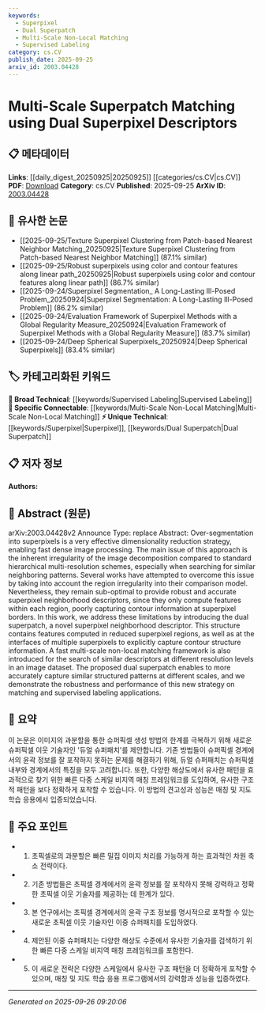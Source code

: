 ```yaml
---
keywords:
  - Superpixel
  - Dual Superpatch
  - Multi-Scale Non-Local Matching
  - Supervised Labeling
category: cs.CV
publish_date: 2025-09-25
arxiv_id: 2003.04428
---
```


<!-- KEYWORD_LINKING_METADATA:
{
  "processed_timestamp": "2025-09-26T09:20:06.875940",
  "vocabulary_version": "1.0",
  "selected_keywords": [
    "Superpixel",
    "Dual Superpatch",
    "Multi-Scale Non-Local Matching",
    "Supervised Labeling"
  ],
  "rejected_keywords": [],
  "similarity_scores": {
    "Superpixel": 0.7,
    "Dual Superpatch": 0.8,
    "Multi-Scale Non-Local Matching": 0.78,
    "Supervised Labeling": 0.7
  },
  "extraction_method": "AI_prompt_based",
  "budget_applied": true,
  "candidates_json": {
    "candidates": [
      {
        "surface": "superpixel",
        "canonical": "Superpixel",
        "aliases": [
          "super-pixel"
        ],
        "category": "unique_technical",
        "rationale": "Superpixels are a unique image segmentation technique crucial for dimensionality reduction and pattern recognition.",
        "novelty_score": 0.7,
        "connectivity_score": 0.65,
        "specificity_score": 0.8,
        "link_intent_score": 0.7
      },
      {
        "surface": "dual superpatch",
        "canonical": "Dual Superpatch",
        "aliases": [
          "dual-superpatch"
        ],
        "category": "unique_technical",
        "rationale": "The dual superpatch is a novel concept introduced in the paper, enhancing superpixel neighborhood descriptors.",
        "novelty_score": 0.9,
        "connectivity_score": 0.6,
        "specificity_score": 0.85,
        "link_intent_score": 0.8
      },
      {
        "surface": "multi-scale non-local matching",
        "canonical": "Multi-Scale Non-Local Matching",
        "aliases": [
          "multi-scale matching"
        ],
        "category": "specific_connectable",
        "rationale": "This technique is essential for finding similar descriptors across different image resolutions.",
        "novelty_score": 0.65,
        "connectivity_score": 0.75,
        "specificity_score": 0.7,
        "link_intent_score": 0.78
      },
      {
        "surface": "supervised labeling",
        "canonical": "Supervised Labeling",
        "aliases": [
          "supervised classification"
        ],
        "category": "broad_technical",
        "rationale": "Supervised labeling is a fundamental process in machine learning for training models with labeled data.",
        "novelty_score": 0.5,
        "connectivity_score": 0.8,
        "specificity_score": 0.6,
        "link_intent_score": 0.7
      }
    ],
    "ban_list_suggestions": [
      "dimensionality reduction",
      "image processing"
    ]
  },
  "decisions": [
    {
      "candidate_surface": "superpixel",
      "resolved_canonical": "Superpixel",
      "decision": "linked",
      "scores": {
        "novelty": 0.7,
        "connectivity": 0.65,
        "specificity": 0.8,
        "link_intent": 0.7
      }
    },
    {
      "candidate_surface": "dual superpatch",
      "resolved_canonical": "Dual Superpatch",
      "decision": "linked",
      "scores": {
        "novelty": 0.9,
        "connectivity": 0.6,
        "specificity": 0.85,
        "link_intent": 0.8
      }
    },
    {
      "candidate_surface": "multi-scale non-local matching",
      "resolved_canonical": "Multi-Scale Non-Local Matching",
      "decision": "linked",
      "scores": {
        "novelty": 0.65,
        "connectivity": 0.75,
        "specificity": 0.7,
        "link_intent": 0.78
      }
    },
    {
      "candidate_surface": "supervised labeling",
      "resolved_canonical": "Supervised Labeling",
      "decision": "linked",
      "scores": {
        "novelty": 0.5,
        "connectivity": 0.8,
        "specificity": 0.6,
        "link_intent": 0.7
      }
    }
  ]
}
-->

# Multi-Scale Superpatch Matching using Dual Superpixel Descriptors

## 📋 메타데이터

**Links**: [[daily_digest_20250925|20250925]] [[categories/cs.CV|cs.CV]]
**PDF**: [Download](https://arxiv.org/pdf/2003.04428.pdf)
**Category**: cs.CV
**Published**: 2025-09-25
**ArXiv ID**: [2003.04428](https://arxiv.org/abs/2003.04428)

## 🔗 유사한 논문
- [[2025-09-25/Texture Superpixel Clustering from Patch-based Nearest Neighbor Matching_20250925|Texture Superpixel Clustering from Patch-based Nearest Neighbor Matching]] (87.1% similar)
- [[2025-09-25/Robust superpixels using color and contour features along linear path_20250925|Robust superpixels using color and contour features along linear path]] (86.7% similar)
- [[2025-09-24/Superpixel Segmentation_ A Long-Lasting Ill-Posed Problem_20250924|Superpixel Segmentation: A Long-Lasting Ill-Posed Problem]] (86.2% similar)
- [[2025-09-24/Evaluation Framework of Superpixel Methods with a Global Regularity Measure_20250924|Evaluation Framework of Superpixel Methods with a Global Regularity Measure]] (83.7% similar)
- [[2025-09-24/Deep Spherical Superpixels_20250924|Deep Spherical Superpixels]] (83.4% similar)

## 🏷️ 카테고리화된 키워드
**🧠 Broad Technical**: [[keywords/Supervised Labeling|Supervised Labeling]]
**🔗 Specific Connectable**: [[keywords/Multi-Scale Non-Local Matching|Multi-Scale Non-Local Matching]]
**⚡ Unique Technical**: [[keywords/Superpixel|Superpixel]], [[keywords/Dual Superpatch|Dual Superpatch]]

## 📋 저자 정보

**Authors:** 

## 📄 Abstract (원문)

arXiv:2003.04428v2 Announce Type: replace 
Abstract: Over-segmentation into superpixels is a very effective dimensionality reduction strategy, enabling fast dense image processing. The main issue of this approach is the inherent irregularity of the image decomposition compared to standard hierarchical multi-resolution schemes, especially when searching for similar neighboring patterns. Several works have attempted to overcome this issue by taking into account the region irregularity into their comparison model. Nevertheless, they remain sub-optimal to provide robust and accurate superpixel neighborhood descriptors, since they only compute features within each region, poorly capturing contour information at superpixel borders. In this work, we address these limitations by introducing the dual superpatch, a novel superpixel neighborhood descriptor. This structure contains features computed in reduced superpixel regions, as well as at the interfaces of multiple superpixels to explicitly capture contour structure information. A fast multi-scale non-local matching framework is also introduced for the search of similar descriptors at different resolution levels in an image dataset. The proposed dual superpatch enables to more accurately capture similar structured patterns at different scales, and we demonstrate the robustness and performance of this new strategy on matching and supervised labeling applications.

## 📝 요약

이 논문은 이미지의 과분할을 통한 슈퍼픽셀 생성 방법의 한계를 극복하기 위해 새로운 슈퍼픽셀 이웃 기술자인 '듀얼 슈퍼패치'를 제안합니다. 기존 방법들이 슈퍼픽셀 경계에서의 윤곽 정보를 잘 포착하지 못하는 문제를 해결하기 위해, 듀얼 슈퍼패치는 슈퍼픽셀 내부와 경계에서의 특징을 모두 고려합니다. 또한, 다양한 해상도에서 유사한 패턴을 효과적으로 찾기 위한 빠른 다중 스케일 비지역 매칭 프레임워크를 도입하여, 유사한 구조적 패턴을 보다 정확하게 포착할 수 있습니다. 이 방법의 견고성과 성능은 매칭 및 지도 학습 응용에서 입증되었습니다.

## 🎯 주요 포인트

- 1. 초픽셀로의 과분할은 빠른 밀집 이미지 처리를 가능하게 하는 효과적인 차원 축소 전략이다.
- 2. 기존 방법들은 초픽셀 경계에서의 윤곽 정보를 잘 포착하지 못해 강력하고 정확한 초픽셀 이웃 기술자를 제공하는 데 한계가 있다.
- 3. 본 연구에서는 초픽셀 경계에서의 윤곽 구조 정보를 명시적으로 포착할 수 있는 새로운 초픽셀 이웃 기술자인 이중 슈퍼패치를 도입하였다.
- 4. 제안된 이중 슈퍼패치는 다양한 해상도 수준에서 유사한 기술자를 검색하기 위한 빠른 다중 스케일 비지역 매칭 프레임워크를 포함한다.
- 5. 이 새로운 전략은 다양한 스케일에서 유사한 구조 패턴을 더 정확하게 포착할 수 있으며, 매칭 및 지도 학습 응용 프로그램에서의 강력함과 성능을 입증하였다.


---

*Generated on 2025-09-26 09:20:06*